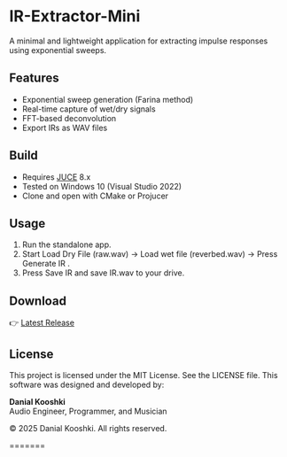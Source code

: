 # IR-Extractor-Mini
A minimal and lightweight application for extracting impulse responses using exponential sweeps.

## Features
- Exponential sweep generation (Farina method)
- Real-time capture of wet/dry signals
- FFT-based deconvolution
- Export IRs as WAV files

## Build
- Requires [JUCE](https://juce.com) 8.x
- Tested on Windows 10 (Visual Studio 2022)
- Clone and open with CMake or Projucer

## Usage
1. Run the standalone app.
2. Start Load Dry File (raw.wav)  → Load wet file (reverbed.wav) → Press Generate IR .
3. Press Save IR and save IR.wav to your drive.

## Download
👉 [Latest Release](https://github.com/USERNAME/IR-Extractor-Mini/releases)

## License
This project is licensed under the MIT License. See the LICENSE file.
This software was designed and developed by:

**Danial Kooshki**\
Audio Engineer, Programmer, and Musician

© 2025 Danial Kooshki. All rights reserved.

=======

